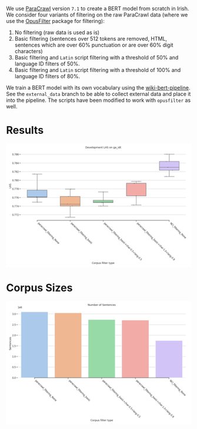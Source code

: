 We use [ParaCrawl](https://paracrawl.eu/) version `7.1` to create a BERT model from scratch in Irish.
We consider four variants of filtering on the raw ParaCrawl data (where we use the [OpusFilter](https://github.com/Helsinki-NLP/OpusFilter/tree/master/opusfilter) package for filtering):

1. No filtering (raw data is used as is)
2. Basic filtering (sentences over 512 tokens are removed, HTML, sentences which are over 60% punctuation or are over 60% digit characters)
3. Basic filtering and `Latin` script filtering with a threshold of 50% and language ID filters of 50%.
4. Basic filtering and `Latin` script filtering with a threshold of 100% and language ID filters of 80%.


We train a BERT model with its own vocabulary using the [wiki-bert-pipeline]().
See the `external_data` branch to be able to collect external data and place it into the pipeline.
The scripts have been modified to work with `opusfilter` as well.

# Results
<img src="/assets/images/ga_idt_paracrawl_NCI.png" style="display: block; margin: 0 auto" />


# Corpus Sizes
<img src="/assets/images/ga_idt_paracrawl_NCI_sizes.png" style="display: block; margin: 0 auto" />






